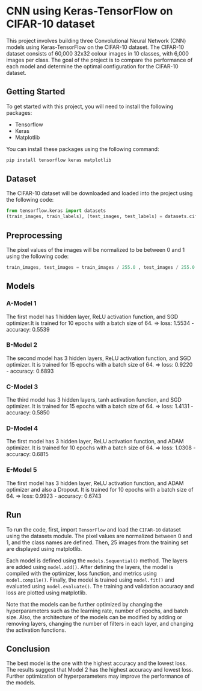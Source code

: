 # CNN using Keras-TensorFlow on CIFAR-10 dataset

This project involves building three Convolutional Neural Network (CNN) models using Keras-TensorFlow on the CIFAR-10 dataset. The CIFAR-10 dataset consists of 60,000 32x32 colour images in 10 classes, with 6,000 images per class.
The goal of the project is to compare the performance of each model and determine the optimal configuration for the CIFAR-10 dataset.
## Getting Started

To get started with this project, you will need to install the following packages:

- Tensorflow
- Keras
- Matplotlib

You can install these packages using the following command:
``` bash
pip install tensorflow keras matplotlib
```

## Dataset
The CIFAR-10 dataset will be downloaded and loaded into the project using the following code:
``` python
from tensorflow.keras import datasets
(train_images, train_labels), (test_images, test_labels) = datasets.cifar10.load_data()
```

## Preprocessing 
The pixel values of the images will be normalized to be between 0 and 1 using the following code:
``` python
train_images, test_images = train_images / 255.0 , test_images / 255.0
```

## Models
### A-Model 1
The first model has 1 hidden layer, ReLU activation function, and SGD optimizer.It is trained for 10 epochs with a batch size of 64.
=> loss: 1.5534 - accuracy: 0.5539
### B-Model 2
The second model has 3 hidden layers, ReLU activation function, and SGD optimizer. It is trained for 15 epochs with a batch size of 64.
=> loss: 0.9220 - accuracy: 0.6893
### C-Model 3
The third model has 3 hidden layers, tanh activation function, and SGD optimizer. It is trained for 15 epochs with a batch size of 64.
=> loss: 1.4131 - accuracy: 0.5850
### D-Model 4
The first model has 3 hidden layer, ReLU activation function, and ADAM optimizer. It is trained for 10 epochs with a batch size of 64.
=> loss: 1.0308 - accuracy: 0.6815
### E-Model 5
The first model has 3 hidden layer, ReLU activation function, and ADAM optimizer and also a Dropout. It is trained for 10 epochs with a batch size of 64.
=> loss: 0.9923 - accuracy: 0.6743

## Run
To run the code, first, import `TensorFlow` and load the `CIFAR-10` dataset using the datasets module. The pixel values are normalized between 0 and 1, and the class names are defined. Then, 25 images from the training set are displayed using matplotlib.

Each model is defined using the `models.Sequential()` method. The layers are added using `model.add()`. After defining the layers, the model is compiled with the optimizer, loss function, and metrics using `model.compile()`. Finally, the model is trained using `model.fit()` and evaluated using `model.evaluate()`. The training and validation accuracy and loss are plotted using matplotlib.

Note that the models can be further optimized by changing the hyperparameters such as the learning rate, number of epochs, and batch size. Also, the architecture of the models can be modified by adding or removing layers, changing the number of filters in each layer, and changing the activation functions.

## Conclusion
The best model is the one with the highest accuracy and the lowest loss. The results suggest that Model 2 has the highest accuracy and lowest loss. Further optimization of hyperparameters may improve the performance of the models.
